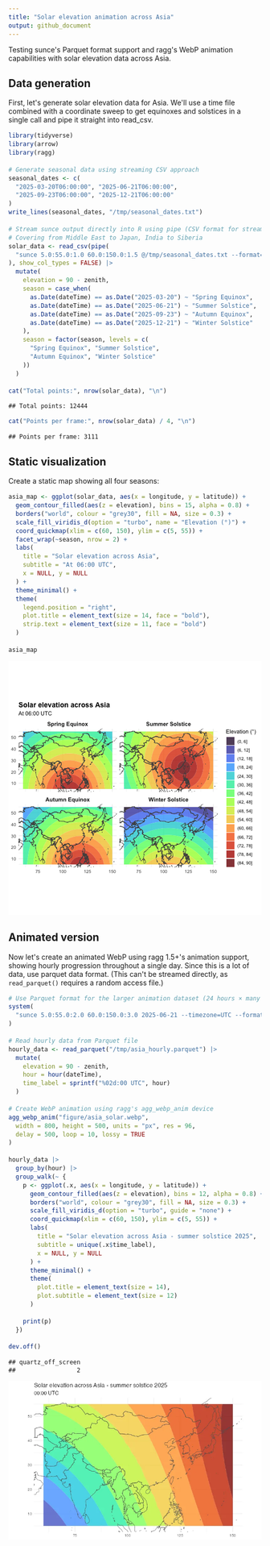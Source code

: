 ```yaml
---
title: "Solar elevation animation across Asia"
output: github_document
---
```




Testing sunce's Parquet format support and ragg's WebP animation capabilities with solar elevation data across Asia.

## Data generation

First, let's generate solar elevation data for Asia. We'll use a time file combined with a coordinate sweep to get equinoxes and solstices in a single call and pipe it straight into read_csv.


``` r
library(tidyverse)
library(arrow)
library(ragg)

# Generate seasonal data using streaming CSV approach
seasonal_dates <- c(
  "2025-03-20T06:00:00", "2025-06-21T06:00:00",
  "2025-09-23T06:00:00", "2025-12-21T06:00:00"
)
write_lines(seasonal_dates, "/tmp/seasonal_dates.txt")

# Stream sunce output directly into R using pipe (CSV format for streaming)
# Covering from Middle East to Japan, India to Siberia
solar_data <- read_csv(pipe(
  "sunce 5.0:55.0:1.0 60.0:150.0:1.5 @/tmp/seasonal_dates.txt --format=csv position"
), show_col_types = FALSE) |>
  mutate(
    elevation = 90 - zenith,
    season = case_when(
      as.Date(dateTime) == as.Date("2025-03-20") ~ "Spring Equinox",
      as.Date(dateTime) == as.Date("2025-06-21") ~ "Summer Solstice",
      as.Date(dateTime) == as.Date("2025-09-23") ~ "Autumn Equinox",
      as.Date(dateTime) == as.Date("2025-12-21") ~ "Winter Solstice"
    ),
    season = factor(season, levels = c(
      "Spring Equinox", "Summer Solstice",
      "Autumn Equinox", "Winter Solstice"
    ))
  )

cat("Total points:", nrow(solar_data), "\n")
```

```
## Total points: 12444
```

``` r
cat("Points per frame:", nrow(solar_data) / 4, "\n")
```

```
## Points per frame: 3111
```

## Static visualization

Create a static map showing all four seasons:


``` r
asia_map <- ggplot(solar_data, aes(x = longitude, y = latitude)) +
  geom_contour_filled(aes(z = elevation), bins = 15, alpha = 0.8) +
  borders("world", colour = "grey30", fill = NA, size = 0.3) +
  scale_fill_viridis_d(option = "turbo", name = "Elevation (°)") +
  coord_quickmap(xlim = c(60, 150), ylim = c(5, 55)) +
  facet_wrap(~season, nrow = 2) +
  labs(
    title = "Solar elevation across Asia",
    subtitle = "At 06:00 UTC",
    x = NULL, y = NULL
  ) +
  theme_minimal() +
  theme(
    legend.position = "right",
    plot.title = element_text(size = 14, face = "bold"),
    strip.text = element_text(size = 11, face = "bold")
  )

asia_map
```

![plot of chunk static-map](figure/static-map-1.png)

## Animated version

Now let's create an animated WebP using ragg 1.5+'s animation support, showing hourly progression throughout a single day. Since this is a lot of data, use parquet data format. (This can't be streamed directly, as `read_parquet()` requires a random access file.)


``` r
# Use Parquet format for the larger animation dataset (24 hours × many coordinates)
system(
  "sunce 5.0:55.0:2.0 60.0:150.0:3.0 2025-06-21 --timezone=UTC --format=parquet position --step=1h > /tmp/asia_hourly.parquet"
)

# Read hourly data from Parquet file
hourly_data <- read_parquet("/tmp/asia_hourly.parquet") |>
  mutate(
    elevation = 90 - zenith,
    hour = hour(dateTime),
    time_label = sprintf("%02d:00 UTC", hour)
  )

# Create WebP animation using ragg's agg_webp_anim device
agg_webp_anim("figure/asia_solar.webp",
  width = 800, height = 500, units = "px", res = 96,
  delay = 500, loop = 10, lossy = TRUE
)

hourly_data |>
  group_by(hour) |>
  group_walk(~ {
    p <- ggplot(.x, aes(x = longitude, y = latitude)) +
      geom_contour_filled(aes(z = elevation), bins = 12, alpha = 0.8) +
      borders("world", colour = "grey30", fill = NA, size = 0.3) +
      scale_fill_viridis_d(option = "turbo", guide = "none") +
      coord_quickmap(xlim = c(60, 150), ylim = c(5, 55)) +
      labs(
        title = "Solar elevation across Asia - summer solstice 2025",
        subtitle = unique(.x$time_label),
        x = NULL, y = NULL
      ) +
      theme_minimal() +
      theme(
        plot.title = element_text(size = 14),
        plot.subtitle = element_text(size = 12)
      )

    print(p)
  })

dev.off()
```

```
## quartz_off_screen 
##                 2
```

![Solar elevation animation across Asia](figure/asia_solar.webp)

